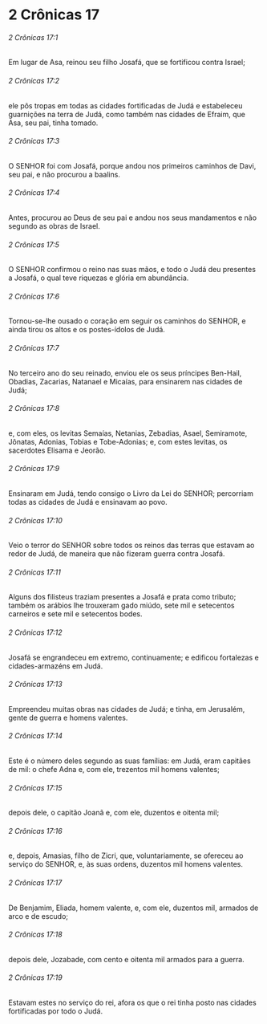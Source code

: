 # 2 Crônicas 17

###### 2 Crônicas 17:1

Em lugar de Asa, reinou seu filho Josafá, que se fortificou contra Israel;

###### 2 Crônicas 17:2

ele pôs tropas em todas as cidades fortificadas de Judá e estabeleceu guarnições na terra de Judá, como também nas cidades de Efraim, que Asa, seu pai, tinha tomado.

###### 2 Crônicas 17:3

O SENHOR foi com Josafá, porque andou nos primeiros caminhos de Davi, seu pai, e não procurou a baalins.

###### 2 Crônicas 17:4

Antes, procurou ao Deus de seu pai e andou nos seus mandamentos e não segundo as obras de Israel.

###### 2 Crônicas 17:5

O SENHOR confirmou o reino nas suas mãos, e todo o Judá deu presentes a Josafá, o qual teve riquezas e glória em abundância.

###### 2 Crônicas 17:6

Tornou-se-lhe ousado o coração em seguir os caminhos do SENHOR, e ainda tirou os altos e os postes-ídolos de Judá.

###### 2 Crônicas 17:7

No terceiro ano do seu reinado, enviou ele os seus príncipes Ben-Hail, Obadias, Zacarias, Natanael e Micaías, para ensinarem nas cidades de Judá;

###### 2 Crônicas 17:8

e, com eles, os levitas Semaías, Netanias, Zebadias, Asael, Semiramote, Jônatas, Adonias, Tobias e Tobe-Adonias; e, com estes levitas, os sacerdotes Elisama e Jeorão.

###### 2 Crônicas 17:9

Ensinaram em Judá, tendo consigo o Livro da Lei do SENHOR; percorriam todas as cidades de Judá e ensinavam ao povo.

###### 2 Crônicas 17:10

Veio o terror do SENHOR sobre todos os reinos das terras que estavam ao redor de Judá, de maneira que não fizeram guerra contra Josafá.

###### 2 Crônicas 17:11

Alguns dos filisteus traziam presentes a Josafá e prata como tributo; também os arábios lhe trouxeram gado miúdo, sete mil e setecentos carneiros e sete mil e setecentos bodes.

###### 2 Crônicas 17:12

Josafá se engrandeceu em extremo, continuamente; e edificou fortalezas e cidades-armazéns em Judá.

###### 2 Crônicas 17:13

Empreendeu muitas obras nas cidades de Judá; e tinha, em Jerusalém, gente de guerra e homens valentes.

###### 2 Crônicas 17:14

Este é o número deles segundo as suas famílias: em Judá, eram capitães de mil: o chefe Adna e, com ele, trezentos mil homens valentes;

###### 2 Crônicas 17:15

depois dele, o capitão Joanã e, com ele, duzentos e oitenta mil;

###### 2 Crônicas 17:16

e, depois, Amasias, filho de Zicri, que, voluntariamente, se ofereceu ao serviço do SENHOR, e, às suas ordens, duzentos mil homens valentes.

###### 2 Crônicas 17:17

De Benjamim, Eliada, homem valente, e, com ele, duzentos mil, armados de arco e de escudo;

###### 2 Crônicas 17:18

depois dele, Jozabade, com cento e oitenta mil armados para a guerra.

###### 2 Crônicas 17:19

Estavam estes no serviço do rei, afora os que o rei tinha posto nas cidades fortificadas por todo o Judá.

